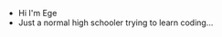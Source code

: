 - Hi I'm Ege
- Just a normal high schooler trying to learn coding...

<!---
EgeOz2/EgeOz2 is a ✨ special ✨ repository because its `README.md` (this file) appears on your GitHub profile.
You can click the Preview link to take a look at your changes.
--->
